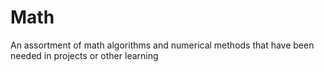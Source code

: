 # Math
An assortment of math algorithms and numerical methods that have been needed in projects or other learning
